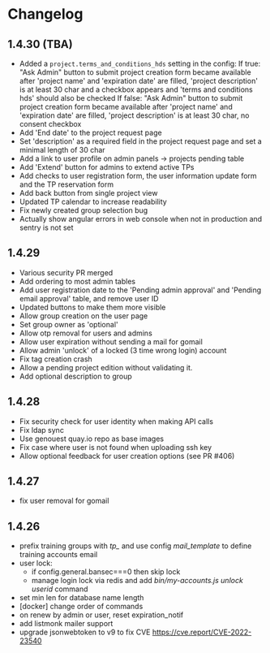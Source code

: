 # Changelog

## 1.4.30 (TBA)

* Added a `project.terms_and_conditions_hds` setting in the config:
  If true:
    "Ask Admin" button to submit project creation form became available after 'project name' and 'expiration date' are filled, 'project description' is at least 30 char and a checkbox appears and 'terms and conditions hds' should also be checked
  If false:
    "Ask Admin" button to submit project creation form became available after 'project name' and 'expiration date' are filled, 'project description' is at least 30 char, no consent checkbox
* Add 'End date' to the project request page
* Set 'description' as a required field in the project request page and set a minimal length of 30 char
* Add a link to user profile on admin panels -> projects pending table
* Add 'Extend' button for admins to extend active TPs
* Add checks to user registration form, the user information update form and the TP reservation form
* Add back button from single project view
* Updated TP calendar to increase readability
* Fix newly created group selection bug
* Actually show angular errors in web console when not in production and sentry is not set

## 1.4.29

* Various security PR merged
* Add ordering to most admin tables
* Add user registration date to the 'Pending admin approval' and 'Pending email approval' table, and remove user ID
* Updated buttons to make them more visible
* Allow group creation on the user page
* Set group owner as 'optional'
* Allow otp removal for users and admins
* Allow user expiration without sending a mail for gomail
* Allow admin 'unlock' of a locked (3 time wrong login) account
* Fix tag creation crash
* Allow a pending project edition without validating it.
* Add optional description to group

## 1.4.28

* Fix security check for user identity when making API calls
* Fix ldap sync
* Use genouest quay.io repo as base images
* Fix case where user is not found when uploading ssh key
* Allow optional feedback for user creation options (see PR #406)

## 1.4.27

* fix user removal for gomail

## 1.4.26

* prefix training groups with *tp_* and use config *mail_template* to define training accounts email
* user lock:
  * if config.general.bansec===0 then skip lock
  * manage login lock via redis and add *bin/my-accounts.js unlock userid* command
* set min len for database name length
* [docker] change order of commands
* on renew by admin or user, reset expiration_notif
* add listmonk mailer support
* upgrade jsonwebtoken to v9 to fix CVE <https://cve.report/CVE-2022-23540>
